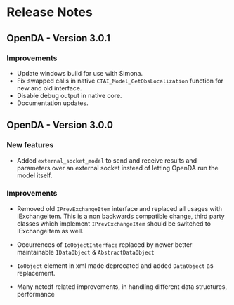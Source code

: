 Release Notes
=============

OpenDA - Version 3.0.1
----------------------

### Improvements

-   Update windows build for use with Simona.
-   Fix swapped calls in native `CTAI_Model_GetObsLocalization` function for new and old interface.
-   Disable debug output in native core.
-   Documentation updates.

OpenDA - Version 3.0.0
----------------------

### New features

-   Added `external_socket_model` to send and receive results and
    parameters over an external socket instead of letting OpenDA run the
    model itself.

### Improvements

-   Removed old `IPrevExchangeItem` interface and replaced all usages with
    IExchangeItem. This is a non backwards compatible change, third
    party classes which implement `IPrevExchangeItem` should be switched
    to IExchangeItem as well.

-   Occurrences of `IoObjectInterface` replaced by newer better
    maintainable `IDataObject` & `AbstractDataObject`

-   `IoObject` element in xml made deprecated and added `DataObject` as
    replacement.

-   Many netcdf related improvements, in handling different data
    structures, performance

